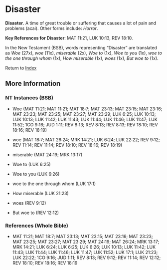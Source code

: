 # Disaster
**Disaster**. 
A time of great trouble or suffering that causes a lot of pain and problems (acai). 
Other forms include: 
*Horror*. 


**Key References for Disaster**: 
MAT 11:21, LUK 10:13, REV 18:10. 




In the New Testament (BSB), words representing “Disaster” are translated as 
*Woe* (27x), *woe* (11x), *miserable* (2x), *Woe to* (1x), *Woe to you* (1x), *woe to the one through whom* (1x), *How miserable* (1x), *woes* (1x), *But woe to* (1x). 


Return to [Index](00-Index.md)

## More Information

### NT Instances (BSB)

* Woe (MAT 11:21; MAT 11:21; MAT 18:7; MAT 23:13; MAT 23:15; MAT 23:16; MAT 23:23; MAT 23:25; MAT 23:27; MAT 23:29; LUK 6:25; LUK 10:13; LUK 10:13; LUK 11:42; LUK 11:43; LUK 11:44; LUK 11:46; LUK 11:47; LUK 11:52; 1CO 9:16; JUD 1:11; REV 8:13; REV 8:13; REV 8:13; REV 18:10; REV 18:16; REV 18:19)

* woe (MAT 18:7; MAT 26:24; MRK 14:21; LUK 6:24; LUK 22:22; REV 9:12; REV 11:14; REV 11:14; REV 18:10; REV 18:16; REV 18:19)

* miserable (MAT 24:19; MRK 13:17)

* Woe to (LUK 6:25)

* Woe to you (LUK 6:26)

* woe to the one through whom (LUK 17:1)

* How miserable (LUK 21:23)

* woes (REV 9:12)

* But woe to (REV 12:12)



### References (Whole Bible)

* MAT 11:21; MAT 18:7; MAT 23:13; MAT 23:15; MAT 23:16; MAT 23:23; MAT 23:25; MAT 23:27; MAT 23:29; MAT 24:19; MAT 26:24; MRK 13:17; MRK 14:21; LUK 6:24; LUK 6:25; LUK 6:26; LUK 10:13; LUK 11:42; LUK 11:43; LUK 11:44; LUK 11:46; LUK 11:47; LUK 11:52; LUK 17:1; LUK 21:23; LUK 22:22; 1CO 9:16; JUD 1:11; REV 8:13; REV 9:12; REV 11:14; REV 12:12; REV 18:10; REV 18:16; REV 18:19



